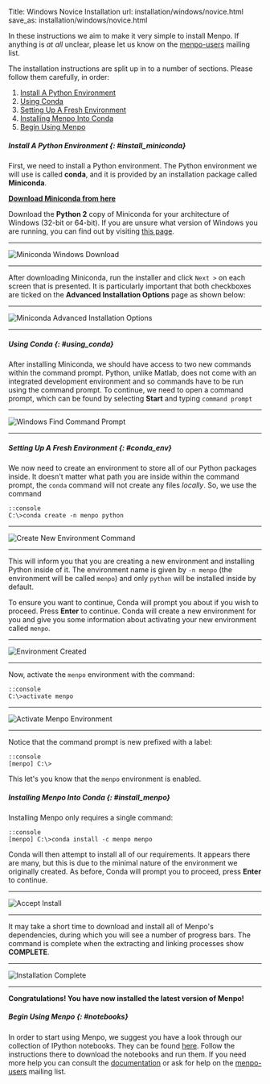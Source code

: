 Title: Windows Novice Installation
url: installation/windows/novice.html
save_as: installation/windows/novice.html

In these instructions we aim to make it very simple to install Menpo.
If anything is *at all* unclear, please let us know on the
[menpo-users](https://groups.google.com/forum/#!forum/menpo-users) mailing list.

The installation instructions are split up in to a number of sections. Please
follow them carefully, in order:

  1. [Install A Python Environment](#install_miniconda)
  2. [Using Conda](#using_conda)
  3. [Setting Up A Fresh Environment](#conda_env)
  4. [Installing Menpo Into Conda](#install_menpo)
  5. [Begin Using Menpo](#notebooks)

##### Install A Python Environment {: #install_miniconda}
First, we need to install a Python environment. The Python environment we will
use is called **conda**, and it is provided by an installation package
called **Miniconda**.

**[Download Miniconda from here](http://conda.pydata.org/miniconda.html)**

Download the **Python 2** copy of Miniconda for your architecture of Windows
(32-bit or 64-bit). If you are unsure what version of Windows you are running,
you can find out by visiting
[this page](http://support.microsoft.com/kb/827218).

********************************************************************************
![Miniconda Windows Download]({filename}/pages/installation/windows/images/Windows-Miniconda-Landing.png)
********************************************************************************

After downloading Miniconda, run the installer and click `Next >` on each
screen that is presented. It is particularly important that both checkboxes are
ticked on the **Advanced Installation Options** page as shown below:

********************************************************************************
![Miniconda Advanced Installation Options]({filename}/pages/installation/windows/images/Windows-Miniconda-Settings.png)
********************************************************************************

##### Using Conda {: #using_conda}
After installing Miniconda, we should have access to two new commands within
the command prompt. Python, unlike Matlab, does not come with an integrated
development environment and so commands have to be run using the command prompt.
To continue, we need to open a command prompt, which can be found by selecting
**Start** and typing ``command prompt``

********************************************************************************
![Windows Find Command Prompt]({filename}/pages/installation/windows/images/Windows-Find-CommandPrompt.png)
********************************************************************************

##### Setting Up A Fresh Environment {: #conda_env}
We now need to create an environment to store all of our Python packages inside.
It doesn't matter what path you are inside within the command prompt, the
`conda` command will not create any files *locally*. So, we use the command

    ::console
    C:\>conda create -n menpo python

********************************************************************************
![Create New Environment Command]({filename}/pages/installation/windows/images/Windows-Create-Env-Command.png)
********************************************************************************

This will inform you that you are creating a new environment and installing
Python inside of it. The environment name is given by `-n menpo` (the
environment will be called `menpo`) and only `python` will be installed inside
by default.

To ensure you want to continue, Conda will prompt you
about if you wish to proceed. Press **Enter** to continue. Conda will create
a new environment for you and give you some information about activating
your new environment called `menpo`.

********************************************************************************
![Environment Created]({filename}/pages/installation/windows/images/Windows-Env-Created.png)
********************************************************************************

Now, activate the `menpo` environment with the command:

    ::console
    C:\>activate menpo

********************************************************************************
![Activate Menpo Environment]({filename}/pages/installation/windows/images/Windows-Activate-Env.png)
********************************************************************************

Notice that the command prompt is new prefixed with a label:

    ::console
    [menpo] C:\>

This let's you know that the `menpo` environment is enabled.

##### Installing Menpo Into Conda {: #install_menpo}
Installing Menpo only requires a single command:

    ::console
    [menpo] C:\>conda install -c menpo menpo

Conda will then attempt to install all of our requirements. It appears there are
many, but this is due to the minimal nature of the environment we originally
created. As before, Conda will prompt you to proceed, press **Enter** to
continue.

********************************************************************************
![Accept Install]({filename}/pages/installation/windows/images/Windows-Install-Accept.png)
********************************************************************************

It may take a short time to download and install all of Menpo's dependencies,
during which you will see a number of progress bars. The command is complete
when the extracting and linking processes show **COMPLETE**.

********************************************************************************
![Installation Complete]({filename}/pages/installation/windows/images/Windows-Install-Complete.png)
********************************************************************************

**Congratulations! You have now installed the latest version of Menpo!**

##### Begin Using Menpo {: #notebooks}
In order to start using Menpo, we suggest you have a look through our collection
of IPython notebooks. They can be found [here]({filename}/pages/notebooks.md).
Follow the instructions there to download the notebooks and run them. If you
need more help you can consult the
[documentation](http://menpo.readthedocs.org) or ask for help on the
[menpo-users](https://groups.google.com/forum/#!forum/menpo-users) mailing list.